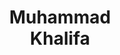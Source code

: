 ---
layout: page
title: Muhammad<br>Khalifa
description: UMich
img: assets/img/students/muhammad.jpeg
redirect: https://mukhal.github.io/
importance: 10
category: "student collaborators"
---